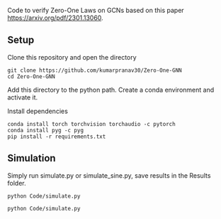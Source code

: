 Code to verify Zero-One Laws on GCNs based on this paper https://arxiv.org/pdf/2301.13060.

## Setup

Clone this repository and open the directory
```
git clone https://github.com/kumarpranav30/Zero-One-GNN
cd Zero-One-GNN
```

Add this directory to the python path.
Create a conda environment and activate it.

Install dependencies
```
conda install torch torchvision torchaudio -c pytorch
conda install pyg -c pyg
pip install -r requirements.txt
```

## Simulation

Simply run simulate.py or simulate_sine.py, save results in the Results folder.
```
python Code/simulate.py
```
```
python Code/simulate.py
```

